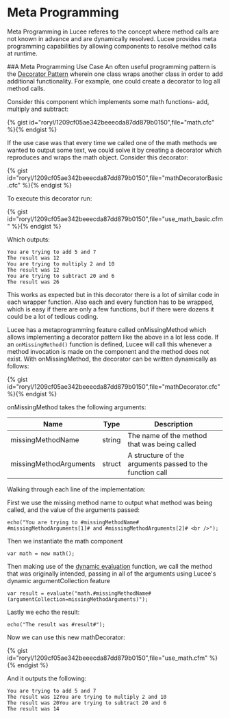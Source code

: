 # Meta Programming

Meta Programming in Lucee referes to the concept where method calls are not known in advance and are dynamically resolved. Lucee provides meta programming capabilities by allowing components to resolve method calls at runtime.

##A Meta Programming Use Case
An often useful programming pattern is the [Decorator Pattern](https://en.wikipedia.org/wiki/Decorator_pattern) wherein one class wraps another class in order to add additional functionality. For example, one could create a decorator to log all method calls.

Consider this component which implements some math functions- add, multiply and subtract:

{% gist id="roryl/1209cf05ae342beeecda87dd879b0150",file="math.cfc" %}{% endgist %}

If the use case was that every time we called one of the math methods we wanted to output some text, we could solve it by creating a decorator which reproduces and wraps the math object. Consider this decorator: 

{% gist id="roryl/1209cf05ae342beeecda87dd879b0150",file="mathDecoratorBasic.cfc" %}{% endgist %}

To execute this decorator run:

{% gist id="roryl/1209cf05ae342beeecda87dd879b0150",file="use_math_basic.cfm" %}{% endgist %}

Which outputs:

```
You are trying to add 5 and 7 
The result was 12 
You are trying to multiply 2 and 10 
The result was 12 
You are trying to subtract 20 and 6 
The result was 26 
```

This works as expected but in this decorator there is a lot of similar code in each wrapper function. Also each and every function has to be wrapped, which is easy if there are only a few functions, but if there were dozens it could be a lot of tedious coding. 

Lucee has a metaprogramming feature called onMissingMethod which allows implementing a decorator pattern like the above in a lot less code. If an `onMissingMethod()` function is defined, Lucee will call this whenever a method invocation is made on the component and the method does not exist. With onMissingMethod, the decorator can be written dynamically as follows:

{% gist id="roryl/1209cf05ae342beeecda87dd879b0150",file="mathDecorator.cfc" %}{% endgist %}

onMissingMethod takes the following arguments:

| Name | Type | Description |
| -- | -- | -- |
| missingMethodName | string |  The name of the method that was being called |
| missingMethodArguments | struct | A structure of the arguments passed to the function call |

Walking through each line of the implementation:

First we use the missing method name to output what method was being called, and the value of the arguments passed:
```
echo("You are trying to #missingMethodName# #missingMethodArguments[1]# and #missingMethodArguments[2]# <br />");
```

Then we instantiate the math component
```
var math = new math();
```

Then making use of the [dynamic evaluation](https://rorylaitila.gitbooks.io/lucee/content/dynamic_evaluation.html#evaluate) function, we call the method that was originally intended, passing in all of the arguments using Lucee's dynamic argumentCollection feature
```
var result = evaluate("math.#missingMethodName#(argumentCollection=missingMethodArguments)");
```

Lastly we echo the result:
```
echo("The result was #result#");
```

Now we can use this new mathDecorator:

{% gist id="roryl/1209cf05ae342beeecda87dd879b0150",file="use_math.cfm" %}{% endgist %}

And it outputs the following:

```
You are trying to add 5 and 7 
The result was 12You are trying to multiply 2 and 10 
The result was 20You are trying to subtract 20 and 6 
The result was 14
```
		
		
		


